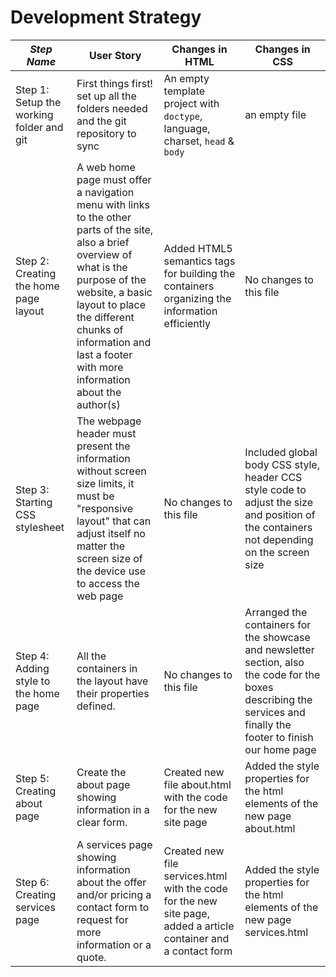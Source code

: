 # Development Strategy


| _Step Name_ | User Story | Changes in HTML | Changes in CSS |
| --- | --- | --- | --- |
| Step 1: Setup the working folder and git | First things first! set up all the folders needed and the git repository to sync | An empty template project with `doctype`, language, charset, `head` & `body` | an empty file |
| Step 2: Creating the home page layout | A web home page must offer a navigation menu with links to the other parts of the site, also a brief overview of what is the purpose of the website, a basic layout to place the different chunks of information and last a footer with more information about the author(s) | Added HTML5 semantics tags for building the containers organizing the information efficiently | No changes to this file |
| Step 3: Starting CSS stylesheet | The webpage header must present the information without screen size limits, it must be "responsive layout" that can adjust itself no matter the screen size of the device use to access the web page | No changes to this file | Included global body CSS style, header CCS style code to adjust the size and position of the containers not depending on the screen size |
| Step 4: Adding style to the home page | All the containers in the layout have their properties defined. | No changes to this file | Arranged the containers for the showcase and newsletter section, also the code for the boxes describing the services and finally the footer to finish our home page |
| Step 5: Creating about page | Create the about page showing information in a clear form. | Created new file about.html with the code for the new site page | Added the style properties for the html elements of the new page about.html |
| Step 6: Creating services page | A services page showing information about the offer and/or pricing a contact form to request for more information or a quote. | Created new file services.html with the code for the new site page, added a article container and a contact form | Added the style properties for the html elements of the new page services.html |